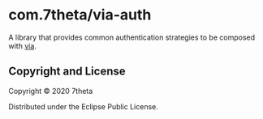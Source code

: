 # com.7theta/via-auth

A library that provides common authentication strategies to be
composed with [via](https://github.com/7theta/via).

## Copyright and License

Copyright © 2020 7theta

Distributed under the Eclipse Public License.
